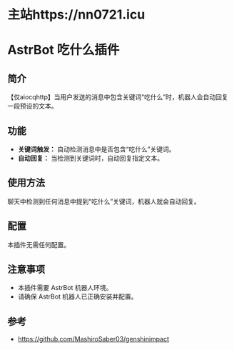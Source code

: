 # 主站https://nn0721.icu

# AstrBot 吃什么插件

## 简介

【仅aiocqhttp】当用户发送的消息中包含关键词“吃什么”时，机器人会自动回复一段预设的文本。

## 功能

*   **关键词触发：** 自动检测消息中是否包含“吃什么”关键词。
*   **自动回复：** 当检测到关键词时，自动回复指定文本。

## 使用方法

聊天中检测到任何消息中提到“吃什么”关键词，机器人就会自动回复。

## 配置

本插件无需任何配置。

## 注意事项

*   本插件需要 AstrBot 机器人环境。
*   请确保 AstrBot 机器人已正确安装并配置。

## 参考
*   https://github.com/MashiroSaber03/genshinimpact
